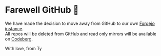 # Farewell GitHub 👋

We have made the decision to move away from GitHub to our own [Forgejo instance](https://git.nordstud.io/nord-studio).  
All repos will be deleted from GitHub and read only mirrors will be available on [Codeberg](https://codeberg.org/nord-studio).

With love, from Ty

